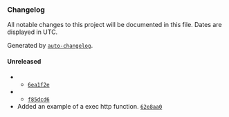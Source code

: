 ### Changelog

All notable changes to this project will be documented in this file. Dates are displayed in UTC.

Generated by [`auto-changelog`](https://github.com/CookPete/auto-changelog).

#### Unreleased

- - [`6ea1f2e`](https://github.com/sustainer-network/sustainer-network-js/commit/6ea1f2e2f8c3ebfb3103b5f4b770f288401ea7eb)
- - [`f85dcd6`](https://github.com/sustainer-network/sustainer-network-js/commit/f85dcd66d40147c48632eb0e8df6e7227555f510)
- Added an example of a exec http function. [`62e8aa0`](https://github.com/sustainer-network/sustainer-network-js/commit/62e8aa0c35cd9e4b6f4049e406e1923dc6bbfeb0)
